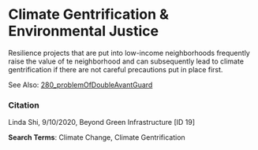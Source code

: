 # Climate Gentrification & Environmental Justice

Resilience projects that are put into low-income neighborhoods frequently raise the value of te neighborhood and can subsequently lead to climate gentrification if there are not careful precautions put in place first. 

See Also: [280_problemOfDoubleAvantGuard](280_problemOfDoubleAvantGuard.md)

### Citation

Linda Shi, 9/10/2020, Beyond Green Infrastructure [ID 19]

**Search Terms**: Climate Change, Climate Gentrification

